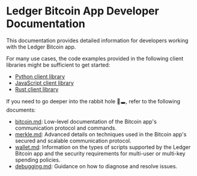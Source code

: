 # Ledger Bitcoin App Developer Documentation

This documentation provides detailed information for developers working with the Ledger Bitcoin app.

For many use cases, the code examples provided in the following client libraries might be sufficient to get started:
- [Python client library](../bitcoin_client)
- [JavaScript client library](../bitcoin_client_js)
- [Rust client library](../bitcoin_client_rs)

If you need to go deeper into the rabbit hole 🐇🕳️, refer to the following documents:
- [bitcoin.md](bitcoin.md): Low-level documentation of the Bitcoin app's communication protocol and commands.
- [merkle.md](merkle.md): Advanced details on techniques used in the Bitcoin app's secured and scalable communication protocol.
- [wallet.md](wallet.md): Information on the types of scripts supported by the Ledger Bitcoin app and the security requirements for multi-user or multi-key spending policies.
- [debugging.md](debugging.md): Guidance on how to diagnose and resolve issues.

